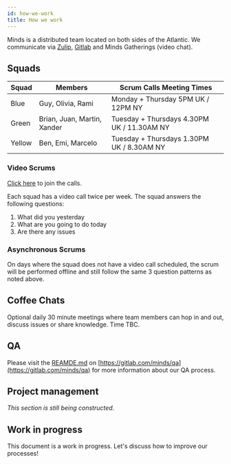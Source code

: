```yaml
---
id: how-we-work
title: How we work
---
```


Minds is a distributed team located on both sides of the Atlantic. We communicate via [Zulip](https://zulip.com), [Gitlab](https://gitlab.com) and Minds Gatherings (video chat).

## Squads

| Squad  | Members                     | Scrum Calls Meeting Times                  |
|--------|-----------------------------|--------------------------------------------|
| Blue   | Guy, Olivia, Rami           | Monday + Thursday 5PM UK / 12PM NY         |
| Green  | Brian, Juan, Martin, Xander | Tuesday + Thursdays 4.30PM UK / 11.30AM NY |
| Yellow | Ben, Emi, Marcelo           | Tuesday + Thursdays 1.30PM UK / 8.30AM NY  |

### Video Scrums

[Click here](https://www.minds.com/groups/profile/569521254306951168/feed) to join the calls.

Each squad has a video call twice per week. The squad answers the following questions:

1) What did you yesterday
2) What are you going to do today
3) Are there any issues

### Asynchronous Scrums 

On days where the squad does not have a video call scheduled, the scrum will be performed offline and still follow the same 3 question patterns as noted above.

## Coffee Chats

Optional daily 30 minute meetings where team members can hop in and out, discuss issues or share knowledge. Time TBC.

## QA

Please visit the [REAMDE.md](https://gitlab.com/minds/qa) on [https://gitlab.com/minds/qa](https://gitlab.com/minds/qa) for more information about our QA process.

## Project management

*This section is still being constructed*.

## Work in progress

This document is a work in progress. Let's discuss how to improve our processes!